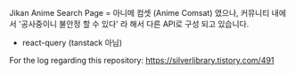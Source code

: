 Jikan Anime Search Page = 아니메 컴셋 (Anime Comsat)
였으나, 커뮤니티 내에서 '공사중이니 불안정 할 수 있다' 라 해서 다른 API로 구성 되고 있습니다.

- react-query (tanstack 아님)


For the log regarding this repository:
https://silverlibrary.tistory.com/491
